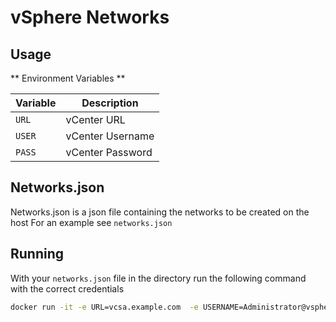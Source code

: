 # vSphere Networks

## Usage

** Environment Variables **

| Variable | Description      |
| :------- | ---------------- |
| `URL`    | vCenter URL      |
| `USER`   | vCenter Username |
| `PASS`   | vCenter Password |

## Networks.json

Networks.json is a json file containing the networks to be created on the host
For an example see `networks.json`

## Running

With your `networks.json` file in the directory run the following command with the correct credentials

```bash
docker run -it -e URL=vcsa.example.com  -e USERNAME=Administrator@vsphere.local  -e PASSWORD=password -v $PWD/networks.json:/app/networks.json  docker.pkg.github.com/kristianfjones/vsphere-networks/vcenter-network:latest
```
